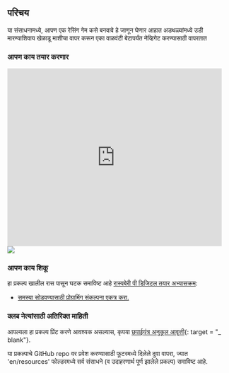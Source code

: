 ## परिचय

या संसाधनामध्ये, आपण एक रेसिंग गेम कसे बनवावे हे जाणून घेणार आहात अडथळ्यांमध्ये उडी मारण्याशिवाय खेळाडू माशीचा वापर करून एका वाळवंटी बेटापर्यंत नेव्हिगेट करण्यासाठी वापरतात

### आपण काय तयार करणार

<div class="scratch-preview">
  <iframe allowtransparency="true" width="485" height="402" src="https://scratch.mit.edu/projects/embed/63957956/?autostart=false" frameborder="0"></iframe>
  <img src="images/boat-final.png">
</div>

### आपण काय शिकू

हा प्रकल्प खालील रास पासून घटक समाविष्ट आहे [रास्पबेरी पी डिजिटल तयार अभ्यासक्रम](http://rpf.io/curriculum):

+ [समस्या सोडवण्यासाठी प्रोग्रामिंग संकल्पना एकत्र करा.](https://www.raspberrypi.org/curriculum/programming/builder)

### क्लब नेत्यांसाठी अतिरिक्त माहिती

आपल्यला हा प्रकल्प प्रिंट करणे आवश्यक असल्यास, कृपया [छपाईयंत्र अनुकूल आवृत्ती](https://projects.raspberrypi.org/en/projects/boat-race/print){: target = "_ blank"}.

या प्रकल्पाचे GitHub repo वर प्रवेश करण्यासाठी फूटरमध्ये दिलेले दुवा वापरा, ज्यात 'en/resources' फोल्डरमध्ये सर्व संसाधने (व उदाहरणार्थ पूर्ण झालेले प्रकल्प) समाविष्ट आहे.